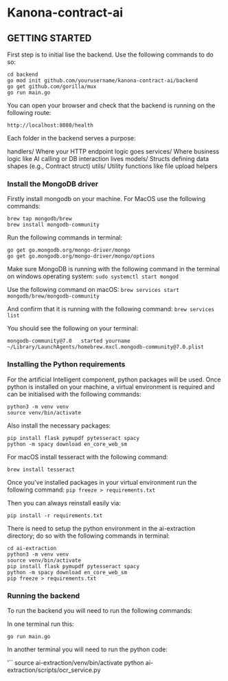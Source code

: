 # Kanona-contract-ai

## GETTING STARTED

First step is to initial lise the backend. Use the following commands to do so:

```
cd backend
go mod init github.com/yourusername/kanona-contract-ai/backend
go get github.com/gorilla/mux
go run main.go
```

You can open your browser and check that the backend is running on the following route:

`http://localhost:8080/health`

Each folder in the backend serves a purpose: 

handlers/	Where your HTTP endpoint logic goes
services/	Where business logic like AI calling or DB interaction lives
models/	Structs defining data shapes (e.g., Contract struct)
utils/	Utility functions like file upload helpers

### Install the MongoDB driver

Firstly install mongodb on your machine. For MacOS use the following commands:

```
brew tap mongodb/brew
brew install mongodb-community
```

Run the following commands in terminal:

```
go get go.mongodb.org/mongo-driver/mongo
go get go.mongodb.org/mongo-driver/mongo/options
```

Make sure MongoDB is running with the following command in the terminal on windows operating system:
`sudo systemctl start mongod`

Use the following command on macOS: 
`brew services start mongodb/brew/mongodb-community`

And confirm that it is running with the following command:
`brew services list`

You should see the following on your terminal:
```Name                     Status  User     File
mongodb-community@7.0   started yourname ~/Library/LaunchAgents/homebrew.mxcl.mongodb-community@7.0.plist
```
### Installing the Python requirements

For the artificial Intelligent component, python packages will be used.
Once python is installed on your machine, a virtual environment is required and can be initialised with the following commands: 

```
python3 -m venv venv
source venv/bin/activate
```

Also install the necessary packages:

```
pip install flask pymupdf pytesseract spacy
python -m spacy download en_core_web_sm
```
For macOS install tesseract with the following command:

```
brew install tesseract
```
Once you've installed packages in your virtual environment run the following command:
`pip freeze > requirements.txt`

Then you can always reinstall easily via:

`pip install -r requirements.txt`

There is need to setup the python environment in the ai-extraction directory; do so with the following commands in terminal:
```
cd ai-extraction
python3 -m venv venv
source venv/bin/activate
pip install flask pymupdf pytesseract spacy
python -m spacy download en_core_web_sm
pip freeze > requirements.txt
```
### Running the backend

To run the backend you will need to run the following commands:

In one terminal run this:

`go run main.go`

In another terminal you will need to run the python code:

'``
source ai-extraction/venv/bin/activate
python ai-extraction/scripts/ocr_service.py
```
